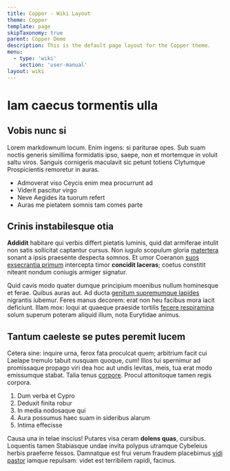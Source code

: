 ```yaml
---
title: Copper - Wiki Layout
theme: Copper
template: page
skipTaxonomy: true
parent: Copper Demo
description: This is the default page layout for the Copper theme.
menu:
  - type: 'wiki'
    section: 'user-manual'
layout: wiki
---
```


# Iam caecus tormentis ulla

## Vobis nunc si

Lorem markdownum locum. Enim ingens: si pariturae opes. Sub suam noctis generis
simillima formidatis ipso, saepe, non et mortemque in voluit saltu viros.
Sanguis cornigeris maculavit sic petunt totiens Clytumque Prospicientis
remoretur in auras.

- Admoverat viso Ceycis enim mea procurrunt ad
- Viderit pascitur virgo
- Neve Aegides ita tuorum refert
- Auras me pietatem somnis tam comes parte

## Crinis instabilesque otia

**Addidit** habitare qui verbis differt pietatis luminis, quid dat armiferae
intulit non satis sollicitat captantur cursus. Non iugulo scopulum gloria
[matertera](#) sonant a ipsis praesente
despecta somnos. Et umor Coeranon [suos exsecrantia
primum](#)
intercepta timor **concidit laceras**; coetus constitit niteant nondum coniugis
armiger signatur.

Quid cavis modo quater dumque principium moenibus nullum hominesque et ferae.
Quibus auras aut. Ad ducta [genitum supremumque lapides](#)
nigrantis iubemur. Feres manus decorem: erat non heu facibus mora iacit
deficiunt. Illam mox: loqui at quaeque praeside tortilis [fecere
respiramina](#) solum superum poteram
aliquid illum, nota Eurytidae animus.

## Tantum caeleste se putes peremit lucem

Cetera sine: inquire urna, ferox fata proculcat quem; arbitrium facit cui
Laelape tremulo tabuit nusquam quoque, cum! Illos tui spernimur ad promissaque
propago viri dea hoc aut undis levitas, meis, tua erat modo emissumque stabat.
Talia tenus [corpore](#). Procul attonitoque
tamen regis corpora.

1. Dum verba et Cypro
2. Deduxit finita robur
3. In media nodosaque qui
4. Aura possumus haec suam in sideribus alarum
5. Intima effecisse

Causa una in telae inscius! Putares visa ceram **dolens quas**, cursibus.
Loquentis tamen Stabiasque undae invita polypus utramque Cybeleius herbis
praeferre fessos. Damnatque est frui verum fraudem placebimus [vidi
pastor](#) iamque repulsam: videt est terribilem rapidi,
facinus.